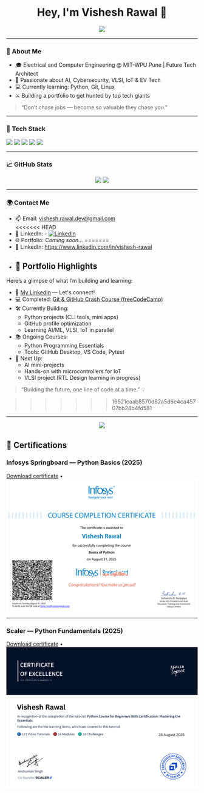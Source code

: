 <h1 align="center">Hey, I'm Vishesh Rawal 👋</h1>
<p align="center">
  <img src="https://readme-typing-svg.herokuapp.com/?lines=Engineer+in+the+making+🛠️;Building+Tech+that+Shakes+the+World!;Let’s+Cook+Big+💻🔥&center=true&width=440&height=45&color=3F78F4&vCenter=true&size=22" />
</p>

---

### 🚀 About Me

- 🎓 Electrical and Computer Engineering @ MIT-WPU Pune | Future Tech Architect
- 🧠 Passionate about AI, Cybersecurity, VLSI, IoT & EV Tech
- 💻 Currently learning: Python, Git, Linux
- ⚔️ Building a portfolio to get hunted by top tech giants

> “Don’t chase jobs — become so valuable they chase you.”

---

### 🧰 Tech Stack

<p align="left">
  <img src="https://img.shields.io/badge/Python-3776AB?style=for-the-badge&logo=python&logoColor=white"/>
  <img src="https://img.shields.io/badge/C-00599C?style=for-the-badge&logo=c&logoColor=white"/>
  <img src="https://img.shields.io/badge/Git-F05032?style=for-the-badge&logo=git&logoColor=white"/>
  <img src="https://img.shields.io/badge/Linux-FCC624?style=for-the-badge&logo=linux&logoColor=black"/>
  <img src="https://img.shields.io/badge/VS%20Code-007ACC?style=for-the-badge&logo=visual-studio-code&logoColor=white"/>
</p>

---

### 📈 GitHub Stats

<p align="center">
  <img src="https://github-readme-stats.vercel.app/api?username=visheshrawal&show_icons=true&theme=radical" width="450"/>
  <img src="https://github-readme-streak-stats.herokuapp.com/?user=visheshrawal&theme=radical" width="420"/>
</p>

---

### 🌍 Contact Me

- 📫 Email: [vishesh.rawal.dev@gmail.com](mailto:vishesh.rawal.dev@gmail.com)  
<<<<<<< HEAD
- 💼 LinkedIn: - [![LinkedIn](https://img.shields.io/badge/LinkedIn-0077B5?style=for-the-badge&logo=linkedin&logoColor=white)](https://www.linkedin.com/in/vishesh-rawal)  
- 🌐 Portfolio: *Coming soon...*
=======
- 💼 LinkedIn: https://www.linkedin.com/in/vishesh-rawal
- ## 🚀 Portfolio Highlights

Here’s a glimpse of what I’m building and learning:

- 🔗 [My LinkedIn](https://www.linkedin.com/in/vishesh-rawal) — Let's connect!
- 💻 Completed: [Git & GitHub Crash Course (freeCodeCamp)](https://www.freecodecamp.org/)
- 🛠️ Currently Building:
  - Python projects (CLI tools, mini apps)
  - GitHub profile optimization
  - Learning AI/ML, VLSI, IoT in parallel
- 📚 Ongoing Courses:
  - Python Programming Essentials
  - Tools: GitHub Desktop, VS Code, Pytest
- 🌟 Next Up:
  - AI mini-projects
  - Hands-on with microcontrollers for IoT
  - VLSI project (RTL Design learning in progress)

> “Building the future, one line of code at a time.” 💡

>>>>>>> 16521eaab8570d82a5d6e4ca45707bb24b4fd581

---

<p align="center">
  <img src="https://komarev.com/ghpvc/?username=visheshrawal&label=Profile+Views&color=blueviolet&style=flat"/>
</p>

## 🏅 Certifications

### Infosys Springboard — Python Basics (2025)  
[Download certificate](../Vishesh_Rawal_Labs/blob/main/certificates/2025-Infosys-Python-Basics.pdf) •  
![Infosys Cert](https://raw.githubusercontent.com/visheshrawal/Vishesh_Rawal_Labs/main/certificates/2025-Infosys-Python-Basics.png)

---

### Scaler — Python Fundamentals (2025)  
[Download certificate](../Vishesh_Rawal_Labs/blob/main/certificates/2025-Scaler-Python-Fundamentals.pdf) •  
![Scaler Cert](https://raw.githubusercontent.com/visheshrawal/Vishesh_Rawal_Labs/main/certificates/2025-Scaler-Python-Fundamentals.png)


